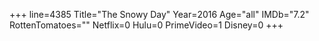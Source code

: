 +++
line=4385
Title="The Snowy Day"
Year=2016
Age="all"
IMDb="7.2"
RottenTomatoes=""
Netflix=0
Hulu=0
PrimeVideo=1
Disney=0
+++

